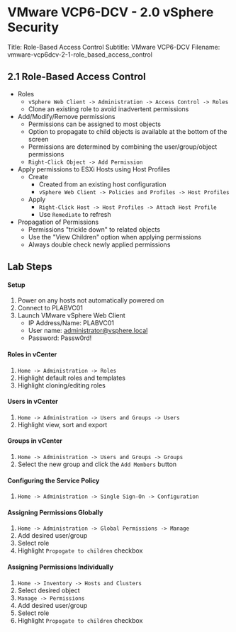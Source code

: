 VMware VCP6-DCV - 2.0 vSphere Security
============================================================

Title: Role-Based Access Control
Subtitle: VMware VCP6-DCV
Filename: vmware-vcp6dcv-2-1-role_based_access_control

2.1 Role-Based Access Control
------------------------------------------------------------

* Roles
	+ `vSphere Web Client -> Administration -> Access Control -> Roles`
	+ Clone an existing role to avoid inadvertent permissions
* Add/Modify/Remove permissions
	+ Permissions can be assigned to most objects
	+ Option to propagate to child objects is available at the bottom of the screen
	+ Permissions are determined by combining the user/group/object permissions
	+ `Right-Click Object -> Add Permission`
* Apply permissions to ESXi Hosts using Host Profiles
	+ Create
		- Created from an existing host configuration
		- `vSphere Web Client -> Policies and Profiles -> Host Profiles`
	+ Apply
		- `Right-Click Host -> Host Profiles -> Attach Host Profile`
		- Use `Remediate` to refresh
* Propagation of Permissions
	+ Permissions "trickle down" to related objects
	+ Use the "View Children" option when applying permissions
	+ Always double check newly applied permissions

Lab Steps
------------------------------------------------------------

#### Setup

1. Power on any hosts not automatically powered on
2. Connect to PLABVC01
3. Launch VMware vSphere Web Client
	- IP Address/Name: PLABVC01
	- User name: administrator@vsphere.local
	- Password: Passw0rd!

#### Roles in vCenter

1. `Home -> Administration -> Roles`
2. Highlight default roles and templates
3. Highlight cloning/editing roles

#### Users in vCenter

1. `Home -> Administration -> Users and Groups -> Users`
2. Highlight view, sort and export

#### Groups in vCenter

1. `Home -> Administration -> Users and Groups -> Groups`
2. Select the new group and click the `Add Members` button

#### Configuring the Service Policy

1. `Home -> Administration -> Single Sign-On -> Configuration`

#### Assigning Permissions Globally

1. `Home -> Administration -> Global Permissions -> Manage`
2. Add desired user/group
3. Select role
4. Highlight `Propogate to children` checkbox

#### Assigning Permissions Individually

1. `Home -> Inventory -> Hosts and Clusters`
2. Select desired object
3. `Manage -> Permissions`
4. Add desired user/group
5. Select role
6. Highlight `Propogate to children` checkbox
